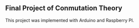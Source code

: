 ## Final Project of Conmutation Theory

This project was implemented with Arduino and Raspberry PI.
